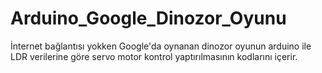 # Arduino_Google_Dinozor_Oyunu
İnternet bağlantısı yokken Google'da oynanan dinozor oyunun arduino ile LDR verilerine göre servo motor kontrol yaptırılmasının kodlarını içerir.
